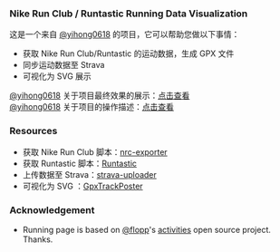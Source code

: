 ### Nike Run Club / Runtastic Running Data Visualization
这是一个来自 [@yihong0618](https://github.com/yihong0618/blog) 的项目，它可以帮助您做以下事情：
- 获取 Nike Run Club/Runtastic 的运动数据，生成 GPX 文件
- 同步运动数据至 Strava
- 可视化为 SVG 展示

[@yihong0618](https://github.com/yihong0618/blog) 关于项目最终效果的展示：[点击查看](https://yihong.run/running)   
[@yihong0618](https://github.com/yihong0618/blog) 关于项目的操作描述：[点击查看](https://yihong.run/2020-08-24-runpage/)

### Resources
- 获取 Nike Run Club 脚本：[nrc-exporter](https://github.com/yasoob/nrc-exporter)
- 获取 Runtastic 脚本：[Runtastic](https://github.com/yihong0618/Runtastic)
- 上传数据至 Strava：[strava-uploader](https://github.com/barrald/strava-uploader/tree/master)
- 可视化为 SVG ：[GpxTrackPoster](https://github.com/flopp/GpxTrackPoster)

### Acknowledgement
- Running page is based on [@flopp](https://github.com/flopp)'s [activities](https://github.com/flopp/activities) open source project. Thanks.
